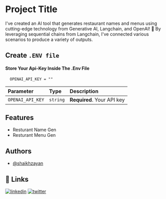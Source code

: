 
# Project Title

I've created an AI tool that generates restaurant names and menus using cutting-edge technology from Generative AI, Langchain, and OpenAI! 🚀
By leveraging sequential chains from Langchain, I've connected various scenarios to produce a variety of outputs.

## Create ```.ENV file```

#### Store Your Api-Key Inside The .Env File

```http
  OPENAI_API_KEY = ""
```

| Parameter | Type     | Description                |
| :-------- | :------- | :------------------------- |
| `OPENAI_API_KEY` | `string` | **Required**. Your API key |



## Features

- Resturant Name Gen
- Resturant Menu Gen


## Authors

- [@shaikhzayan](https://www.github.com/shaikhzayan)


## 🔗 Links
[![linkedin](https://img.shields.io/badge/linkedin-0A66C2?style=for-the-badge&logo=linkedin&logoColor=white)](https://www.linkedin.com/in/shaikhzayan-fullstack-engineer-developer/)
[![twitter](https://img.shields.io/badge/twitter-1DA1F2?style=for-the-badge&logo=twitter&logoColor=white)](https://twitter.com/ShaikhZayandev)

